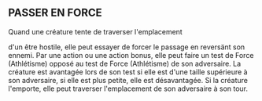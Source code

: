 ## PASSER EN FORCE


Quand une créature tente de traverser l'emplacement

d'un être hostile, elle peut essayer de forcer le passage en
reversänt son ennemi. Par une action ou une action bonus,
elle peut faire un test de Force (Athlétisme) opposé au test
de Force (Athlétisme) de son adversaire. La créature est
avantagée lors de son test si elle est d'une taille supérieure à
son adversaire, si elle est plus petite, elle est désavantagée.
Si la créature l'emporte, elle peut traverser l'emplacement de
son adversaire à son tour.
